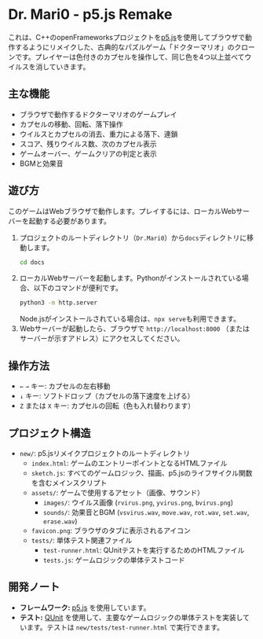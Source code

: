 # Dr. Mari0 - p5.js Remake

これは、C++のopenFrameworksプロジェクトを[p5.js](https://p5js.org/)を使用してブラウザで動作するようにリメイクした、古典的なパズルゲーム「ドクターマリオ」のクローンです。プレイヤーは色付きのカプセルを操作して、同じ色を4つ以上並べてウイルスを消していきます。

## 主な機能

-   ブラウザで動作するドクターマリオのゲームプレイ
-   カプセルの移動、回転、落下操作
-   ウイルスとカプセルの消去、重力による落下、連鎖
-   スコア、残りウイルス数、次のカプセル表示
-   ゲームオーバー、ゲームクリアの判定と表示
-   BGMと効果音

## 遊び方

このゲームはWebブラウザで動作します。プレイするには、ローカルWebサーバーを起動する必要があります。

1.  プロジェクトのルートディレクトリ（`Dr.Mari0`）から`docs`ディレクトリに移動します。
    ```bash
    cd docs
    ```
2.  ローカルWebサーバーを起動します。Pythonがインストールされている場合、以下のコマンドが便利です。
    ```bash
    python3 -m http.server
    ```
    Node.jsがインストールされている場合は、`npx serve`も利用できます。
3.  Webサーバーが起動したら、ブラウザで `http://localhost:8000` （またはサーバーが示すアドレス）にアクセスしてください。

## 操作方法

-   `←` `→` キー: カプセルの左右移動
-   `↓` キー: ソフトドロップ（カプセルの落下速度を上げる）
-   `Z` または `X` キー: カプセルの回転（色も入れ替わります）

## プロジェクト構造

-   `new/`: p5.jsリメイクプロジェクトのルートディレクトリ
    -   `index.html`: ゲームのエントリーポイントとなるHTMLファイル
    -   `sketch.js`: すべてのゲームロジック、描画、p5.jsのライフサイクル関数を含むメインスクリプト
    -   `assets/`: ゲームで使用するアセット（画像、サウンド）
        -   `images/`: ウイルス画像 (`rvirus.png`, `yvirus.png`, `bvirus.png`)
        -   `sounds/`: 効果音とBGM (`vsvirus.wav`, `move.wav`, `rot.wav`, `set.wav`, `erase.wav`)
    -   `favicon.png`: ブラウザのタブに表示されるアイコン
    -   `tests/`: 単体テスト関連ファイル
        -   `test-runner.html`: QUnitテストを実行するためのHTMLファイル
        -   `tests.js`: ゲームロジックの単体テストコード

## 開発ノート

-   **フレームワーク:** [p5.js](https://p5js.org/) を使用しています。
-   **テスト:** [QUnit](https://qunitjs.com/) を使用して、主要なゲームロジックの単体テストを実装しています。テストは `new/tests/test-runner.html` で実行できます。